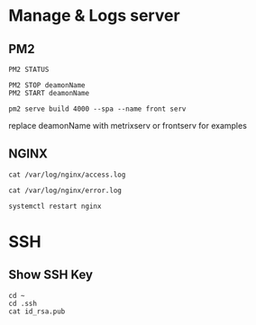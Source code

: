 # Manage & Logs server
## PM2
```
PM2 STATUS

PM2 STOP deamonName
PM2 START deamonName

pm2 serve build 4000 --spa --name front serv
```
replace deamonName with metrixserv or frontserv for examples

## NGINX
```
cat /var/log/nginx/access.log

cat /var/log/nginx/error.log
```
```
systemctl restart nginx
```
# SSH
## Show SSH Key
```
cd ~
cd .ssh
cat id_rsa.pub
```
